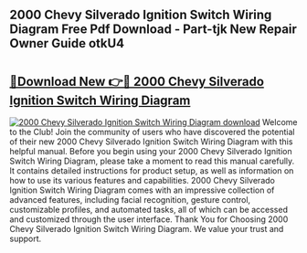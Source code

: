 ## 2000 Chevy Silverado Ignition Switch Wiring Diagram Free Pdf Download - Part-tjk New Repair Owner Guide otkU4

# <h2><a href="http://dfj40o.blite.top/?on=2000+Chevy+Silverado+Ignition+Switch+Wiring+Diagram">🔗Download New 👉🔴 2000 Chevy Silverado Ignition Switch Wiring Diagram</a></h2>

[![2000 Chevy Silverado Ignition Switch Wiring Diagram download](https://i.imgur.com/lujVjoI.png)](http://dfj40o.blite.top/?on=2000+Chevy+Silverado+Ignition+Switch+Wiring+Diagram)
Welcome to the Club! Join the community of users who have discovered the potential of their new 2000 Chevy Silverado Ignition Switch Wiring Diagram with this helpful manual. Before you begin using your 2000 Chevy Silverado Ignition Switch Wiring Diagram, please take a moment to read this manual carefully. It contains detailed instructions for product setup, as well as information on how to use its various features and capabilities. 2000 Chevy Silverado Ignition Switch Wiring Diagram comes with an impressive collection of advanced features, including facial recognition, gesture control, customizable profiles, and automated tasks, all of which can be accessed and customized through the user interface. Thank You for Choosing 2000 Chevy Silverado Ignition Switch Wiring Diagram. We value your trust and support.
